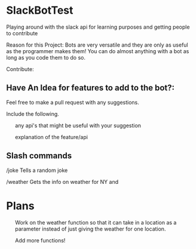 # SlackBotTest
Playing around with the slack api for learning purposes and getting people to contribute

Reason for this Project:
  Bots are very versatile and they are only as useful as the programmer makes them! You can do almost anything with a bot as long as you code them to do so.
  
Contribute:
<h2> Have An Idea for features to add to the bot?: </h2>
<p> 
Feel free to make a pull request with any suggestions.
</p>
<p>
  Include the following.
</p>
<ol>any api's that might be useful with your suggestion </ol>
<ol>explanation of the feature/api</ol>


<h2>Slash commands</h2>
<p>
/joke
Tells a random joke
</p>
<p>
/weather
Gets the info on weather for NY and 
</p>

<h1> Plans </h1>
<ol> Work on the weather function so that it can take in a location as a parameter instead of just giving the weather for one location. </ol>
<ol> Add more functions! </ol>
